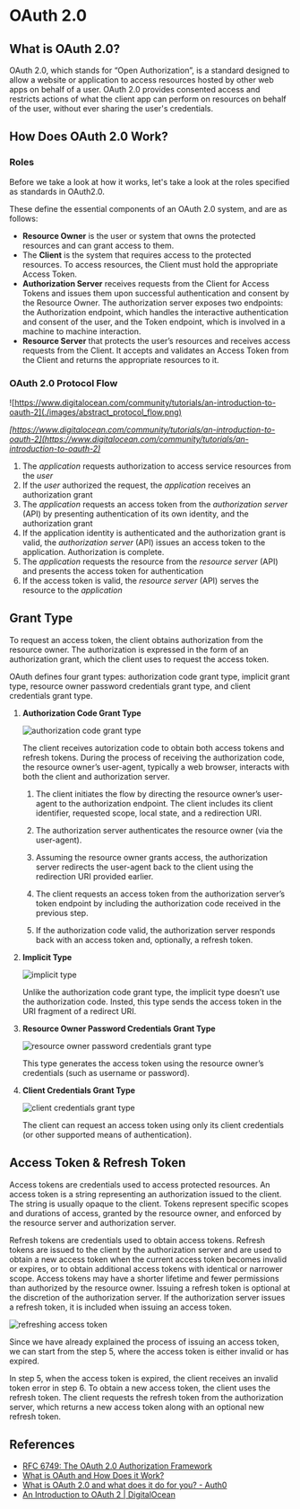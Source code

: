 # OAuth 2.0

## What is OAuth 2.0?

OAuth 2.0, which stands for “Open Authorization”, is a standard designed to allow a website or application to access resources hosted by other web apps on behalf of a user. OAuth 2.0 provides consented access and restricts actions of what the client app can perform on resources on behalf of the user, without ever sharing the user's credentials.

## **How Does OAuth 2.0 Work?**

### **Roles**

Before we take a look at how it works, let's take a look at the roles specified as standards in OAuth2.0.

These define the essential components of an OAuth 2.0 system, and are as follows:

- **Resource Owner** is the user or system that owns the protected resources and can grant access to them.
- The **Client** is the system that requires access to the protected resources. To access resources, the Client must hold the appropriate Access Token.
- **Authorization Server** receives requests from the Client for Access Tokens and issues them upon successful authentication and consent by the Resource Owner. The authorization server exposes two endpoints: the Authorization endpoint, which handles the interactive authentication and consent of the user, and the Token endpoint, which is involved in a machine to machine interaction.
- **Resource Server** that protects the user’s resources and receives access requests from the Client. It accepts and validates an Access Token from the Client and returns the appropriate resources to it.

### OAuth 2.0 Protocol Flow

![https://www.digitalocean.com/community/tutorials/an-introduction-to-oauth-2](./images/abstract_protocol_flow.png)

*[https://www.digitalocean.com/community/tutorials/an-introduction-to-oauth-2](https://www.digitalocean.com/community/tutorials/an-introduction-to-oauth-2)*

1. The *application* requests authorization to access service resources from the *user*
2. If the *user* authorized the request, the *application* receives an authorization grant
3. The *application* requests an access token from the *authorization server* (API) by presenting authentication of its own identity, and the authorization grant
4. If the application identity is authenticated and the authorization grant is valid, the *authorization server* (API) issues an access token to the application. Authorization is complete.
5. The *application* requests the resource from the *resource server* (API) and presents the access token for authentication
6. If the access token is valid, the *resource server* (API) serves the resource to the *application*

## Grant Type

To request an access token, the client obtains authorization from the resource owner. The authorization is expressed in the form of an authorization grant, which the client uses to request the access token.

OAuth defines four grant types: authorization code grant type, implicit grant type, resource owner password credentials grant type, and client credentials grant type.

1. **Authorization Code Grant Type**

   ![authorization code grant type](./images/1_authorization_code_grant_type.png)

   The client receives autorization code to obtain both access tokens and refresh tokens. During the process of receiving the authorization code, the resource owner’s user-agent, typically a web browser, interacts with both the client and authorization server.

   1) The client initiates the flow by directing the resource owner’s user-agent to the authorization endpoint. The client includes its client identifier, requested scope, local state, and a redirection URI.

   2) The authorization server authenticates the resource owner (via the user-agent).

   3) Assuming the resource owner grants access, the authorization server redirects the user-agent back to the client using the redirection URI provided earlier.

   4) The client requests an access token from the authorization server’s token endpoint by including the authorization code received in the previous step.

   5) If the authorization code valid, the authorization server responds back with an access token and, optionally, a refresh token.


2. **Implicit Type**

   ![implicit type](./images/2_implicit_type.png)

   Unlike the authorization code grant type, the implicit type doesn’t use the authorization code. Insted, this type sends the access token in the URI fragment of a redirect URI.


3. **Resource Owner Password Credentials Grant Type**

   ![resource owner password credentials grant type](./images/3_resource_owner_password_credentials_grant_type.png)

   This type generates the access token using the resource owner’s credentials (such as username or password).


4. **Client Credentials Grant Type**

   ![client credentials grant type](./images/4_client_credentials_grant_type.png)

   The client can request an access token using only its client credentials (or other supported means of authentication).


## Access Token & Refresh Token

Access tokens are credentials used to access protected resources. An access token is a string representing an authorization issued to the client. The string is usually opaque to the client. Tokens represent specific scopes and durations of access, granted by the resource owner, and enforced by the resource server and authorization server.

Refresh tokens are credentials used to obtain access tokens. Refresh tokens are issued to the client by the authorization server and are used to obtain a new access token when the current access token becomes invalid or expires, or to obtain additional access tokens with identical or narrower scope. Access tokens may have a shorter lifetime and fewer permissions than authorized by the resource owner. Issuing a refresh token is optional at the discretion of the authorization server. If the authorization server issues a refresh token, it is included when issuing an access token.

![refreshing access token](./images/refreshing_access_token.png)

Since we have already explained the process of issuing an access token, we can start from the step 5, where the access token is either invalid or has expired.

In step 5, when the access token is expired, the client receives an invalid token error in step 6. To obtain a new access token, the client uses the refresh token. The client requests the refresh token from the authorization server, which returns a new access token along with an optional new refresh token.

## References

- [RFC 6749: The OAuth 2.0 Authorization Framework](https://www.rfc-editor.org/rfc/rfc6749)
- [What is OAuth and How Does it Work?](https://www.techtarget.com/searchapparchitecture/definition/OAuth)
- [What is OAuth 2.0 and what does it do for you? - Auth0](https://auth0.com/intro-to-iam/what-is-oauth-2)
- [An Introduction to OAuth 2  | DigitalOcean](https://www.digitalocean.com/community/tutorials/an-introduction-to-oauth-2)
